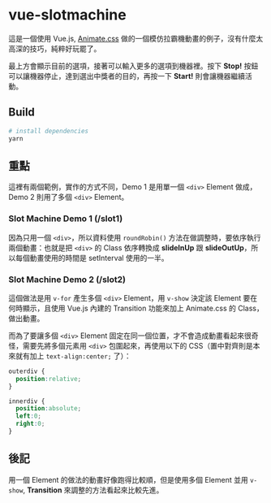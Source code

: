# vue-slotmachine

這是一個使用 Vue.js, [Animate.css](https://daneden.github.io/animate.css/) 做的一個模仿拉霸機動畫的例子，沒有什麼太高深的技巧，純粹好玩罷了。

最上方會顯示目前的選項，接著可以輸入更多的選項到機器裡。按下 **Stop!** 按鈕可以讓機器停止，達到選出中獎者的目的，再按一下 **Start!** 則會讓機器繼續活動。

## Build

``` bash
# install dependencies
yarn
```

## 重點

這裡有兩個範例，實作的方式不同，Demo 1 是用單一個 `<div>` Element 做成，Demo 2 則用了多個 `<div>` Element。

### Slot Machine Demo 1 (/slot1)

因為只用一個 `<div>`，所以資料使用 `roundRobin()` 方法在做調整時，要依序執行兩個動畫：也就是把 `<div>` 的 Class 依序轉換成 **slideInUp** 跟 **slideOutUp**，所以每個動畫使用的時間是 setInterval 使用的一半。

### Slot Machine Demo 2 (/slot2)

這個做法是用 `v-for` 產生多個 `<div>` Element，用 `v-show` 決定該 Element 要在何時顯示，且使用 Vue.js 內建的 Transition 功能來加上 Animate.css 的 Class，做出動畫。

而為了要讓多個 `<div>` Element 固定在同一個位置，才不會造成動畫看起來很奇怪，需要先將多個元素用 `<div>` 包圍起來，再使用以下的 CSS（置中對齊則是本來就有加上 `text-align:center;` 了）：

```css
outerdiv {
  position:relative;
}

innerdiv {
  position:absolute;
  left:0;
  right:0;
}
```

## 後記

用一個 Element 的做法的動畫好像跑得比較順，但是使用多個 Element 並用 `v-show`, **Transition** 來調整的方法看起來比較先進。
